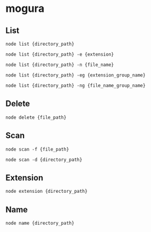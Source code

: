 # mogura

## List

```
node list {directory_path}
```

```
node list {directory_path} -e {extension}
```

```
node list {directory_path} -n {file_name}
```

```
node list {directory_path} -eg {extension_group_name}
```

```
node list {directory_path} -ng {file_name_group_name}
```

## Delete

```
node delete {file_path}
```

## Scan

```
node scan -f {file_path}
```

```
node scan -d {directory_path}
```

## Extension

```
node extension {directory_path}
```

## Name

```
node name {directory_path}
```
